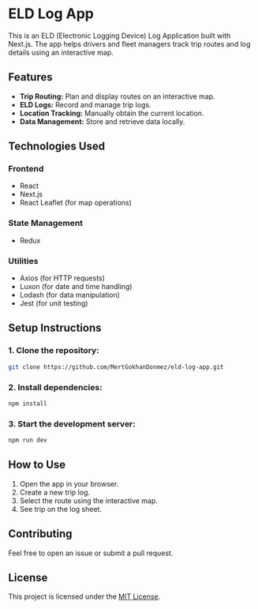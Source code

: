 # ELD Log App

This is an ELD (Electronic Logging Device) Log Application built with Next.js. The app helps drivers and fleet managers track trip routes and log details using an interactive map.

## Features
- **Trip Routing:** Plan and display routes on an interactive map.
- **ELD Logs:** Record and manage trip logs.
- **Location Tracking:** Manually obtain the current location.
- **Data Management:** Store and retrieve data locally.

## Technologies Used
### Frontend
- React
- Next.js
- React Leaflet (for map operations)

### State Management
- Redux

### Utilities
- Axios (for HTTP requests)
- Luxon (for date and time handling)
- Lodash (for data manipulation)
- Jest (for unit testing)

## Setup Instructions
### 1. Clone the repository:
```bash
git clone https://github.com/MertGokhanDonmez/eld-log-app.git
```

### 2. Install dependencies:
```bash
npm install
```

### 3. Start the development server:
```bash
npm run dev
```

## How to Use
1. Open the app in your browser.
2. Create a new trip log.
3. Select the route using the interactive map.
4. See trip on the log sheet.

## Contributing
Feel free to open an issue or submit a pull request.

## License
This project is licensed under the [MIT License](LICENSE).
